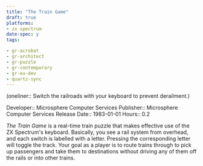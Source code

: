 ```yaml
---
title: "The Train Game"
draft: true
platforms:
- zx spectrum
date-spec: y
tags:

- gr-acrobat 
- gr-architect
- gr-puzzle 
- gr-contemporary
- gr-eu-dev
- quartz-sync
---
```



(oneliner:: Switch the railroads with your keyboard to prevent derailment.)

Developer:: Microsphere Computer Services
Publisher:: Microsphere Computer Services
Release Date:: 1983-01-01
Hours:: 0.2

*The Train Game* is a real-time train puzzle that makes effective use of the ZX Spectrum's keyboard. Basically, you see a rail system from overhead, and each switch is labelled with a letter. Pressing the corresponding letter will toggle the track. Your goal as a player is to route trains through to pick up passengers and take them to destinations without driving any of them off the rails or into other trains.